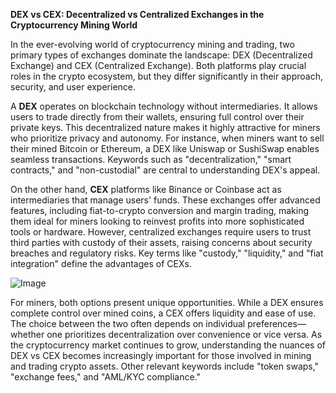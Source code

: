 **DEX vs CEX: Decentralized vs Centralized Exchanges in the Cryptocurrency Mining World**

In the ever-evolving world of cryptocurrency mining and trading, two primary types of exchanges dominate the landscape: DEX (Decentralized Exchange) and CEX (Centralized Exchange). Both platforms play crucial roles in the crypto ecosystem, but they differ significantly in their approach, security, and user experience.

A **DEX** operates on blockchain technology without intermediaries. It allows users to trade directly from their wallets, ensuring full control over their private keys. This decentralized nature makes it highly attractive for miners who prioritize privacy and autonomy. For instance, when miners want to sell their mined Bitcoin or Ethereum, a DEX like Uniswap or SushiSwap enables seamless transactions. Keywords such as "decentralization," "smart contracts," and "non-custodial" are central to understanding DEX's appeal.

On the other hand, **CEX** platforms like Binance or Coinbase act as intermediaries that manage users' funds. These exchanges offer advanced features, including fiat-to-crypto conversion and margin trading, making them ideal for miners looking to reinvest profits into more sophisticated tools or hardware. However, centralized exchanges require users to trust third parties with custody of their assets, raising concerns about security breaches and regulatory risks. Key terms like "custody," "liquidity," and "fiat integration" define the advantages of CEXs.

![Image](https://github.com/user-attachments/assets/31692037-0104-4703-abd1-696b6a7dd41b)

For miners, both options present unique opportunities. While a DEX ensures complete control over mined coins, a CEX offers liquidity and ease of use. The choice between the two often depends on individual preferences—whether one prioritizes decentralization over convenience or vice versa. As the cryptocurrency market continues to grow, understanding the nuances of DEX vs CEX becomes increasingly important for those involved in mining and trading crypto assets. Other relevant keywords include "token swaps," "exchange fees," and "AML/KYC compliance."